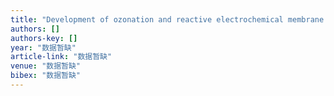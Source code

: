 ```yaml
---
title: "Development of ozonation and reactive electrochemical membrane coupled process: Enhanced tetracycline mineralization and toxicity reduction"
authors: []
authors-key: []
year: "数据暂缺"
article-link: "数据暂缺"
venue: "数据暂缺"
bibex: "数据暂缺"
---
```

